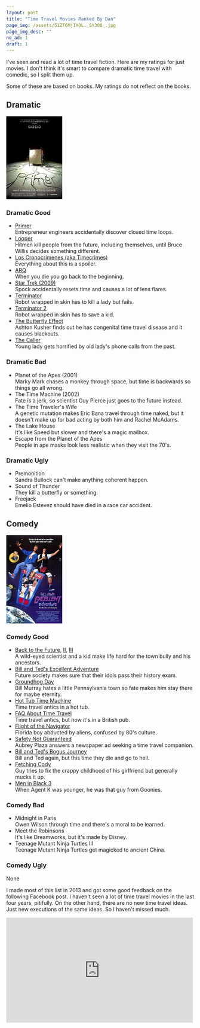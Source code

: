 ```yaml
---
layout: post
title: "Time Travel Movies Ranked By Dan"
page_img: /assets/51ZT6MjIXOL._SY300_.jpg
page_img_desc: ""
no_ad: 1
draft: 1
---
```


I've seen and read a lot of time travel fiction. Here are my ratings for just movies. I don't think it's smart to compare dramatic time travel with comedic, so I split them up.

Some of these are based on books. My ratings do not reflect on the books.

<div style="clear: both"></div>

## Dramatic

<div class="illustration" style="width: 150px">
    <img src="/assets/Primer_(2004_film_poster).jpg" />
</div>

### Dramatic Good

* [Primer](https://www.youtube.com/watch?v=9A7fCKM4ERA)<br />Entrepreneur engineers accidentally discover closed time loops.
* [Looper](https://www.youtube.com/watch?v=1C3yDHl_MBM)<br />Hitmen kill people from the future, including themselves, until Bruce Willis decides something different.
* [Los Cronocrimenes (aka Timecrimes)](https://www.youtube.com/watch?v=UtL-3iEInQI)<br />Everything about this is a spoiler.
* [ARQ](https://www.netflix.com/title/80092885)<br />When you die you go back to the beginning.
* [Star Trek (2009)](https://www.youtube.com/watch?v=FTzIaSQwxCU)<br />Spock accidentally resets time and causes a lot of lens flares.
* [Terminator](https://www.youtube.com/watch?v=-fN82upbGPo)<br />Robot wrapped in skin has to kill a lady but fails.
* [Terminator 2](https://www.youtube.com/watch?v=ut0PQ5sTDu0)<br />Robot wrapped in skin has to save a kid.
* [The Butterfly Effect](https://www.youtube.com/watch?v=yreck-Kp8kI)<br />Ashton Kusher finds out he has congenital time travel disease and it causes blackouts.
* [The Caller](https://www.youtube.com/watch?v=V4jMiH6cDtE)<br />Young lady gets horrified by old lady's phone calls from the past.

### Dramatic Bad
* Planet of the Apes (2001)<br />Marky Mark chases a monkey through space, but time is backwards so things go all wrong.
* The Time Machine (2002)<br />Fate is a jerk, so scientist Guy Pierce just goes to the future instead.
* The Time Traveler's Wife<br />A genetic mutation makes Eric Bana travel through time naked, but it doesn't make up for bad acting by both him and Rachel McAdams.
* The Lake House<br />It's like Speed but slower and there's a magic mailbox.
* Escape from the Planet of the Apes<br />People in ape masks look less realistic when they visit the 70's.

### Dramatic Ugly
* Premonition<br />Sandra Bullock can't make anything coherent happen.
* Sound of Thunder<br />They kill a butterfly or something.
* Freejack<br />Emelio Estevez should have died in a race car accident.

## Comedy

<div class="illustration" style="width: 150px">
    <img src="/assets/bill_ted_s_excellent_adventure-471795106-large.jpg" />
</div>

### Comedy Good

* [Back to the Future](https://www.youtube.com/watch?v=UpEbGV-mjq0), [II](https://www.youtube.com/watch?v=hdEorlgVe-c), [III](https://www.youtube.com/watch?v=TSXf27_J8vw)<br />A wild-eyed scientist and a kid make life hard for the town bully and his ancestors.
* [Bill and Ted's Excellent Adventure](https://www.youtube.com/watch?v=tHL_Of_CZ1A)<br />Future society makes sure that their idols pass their history exam.
* [Groundhog Day](https://www.youtube.com/watch?v=8skEQx5w8Cs)<br />Bill Murray hates a little Pennsylvania town so fate makes him stay there for maybe eternity.
* [Hot Tub Time Machine](https://www.youtube.com/watch?v=6f0R6atZcbQ)<br />Time travel antics in a hot tub.
* [FAQ About Time Travel](https://www.youtube.com/watch?v=JfvA6iE_lWw)<br />Time travel antics, but now it's in a British pub.
* [Flight of the Navigator](https://www.youtube.com/watch?v=YXLxrUTd9kk)<br />Florida boy abducted by aliens, confused by 80's culture.
* [Safety Not Guaranteed](https://www.youtube.com/watch?v=91FDjrG-XnY)<br />Aubrey Plaza answers a newspaper ad seeking a time travel companion.
* [Bill and Ted's Bogus Journey](https://www.youtube.com/watch?v=cPc-MeuUU10)<br />Bill and Ted again, but this time they die and go to hell.
* [Fetching Cody](https://www.amazon.com/Fetching-Cody-Barclay-Hope/dp/B001HCQVSK)<br />Guy tries to fix the crappy childhood of his girlfriend but generally mucks it up.
* [Men in Black 3](https://www.youtube.com/watch?v=H0sbIxjUD1s)<br />When Agent K was younger, he was that guy from Goonies.

### Comedy Bad
* Midnight in Paris<br />Owen Wilson through time and there's a moral to be learned.
* Meet the Robinsons<br />It's like Dreamworks, but it's made by Disney.
* Teenage Mutant Ninja Turtles III<br />Teenage Mutant Ninja Turtles get magicked to ancient China.

### Comedy Ugly
None

I made most of this list in 2013 and got some good feedback on the following Facebook post. I haven't seen a lot of time travel movies in the last four years, pitifully. On the other hand, there are no new time travel ideas. Just new executions of the same ideas. So I haven't missed much.

<iframe src="https://www.facebook.com/plugins/post.php?href=https%3A%2F%2Fwww.facebook.com%2Fdankuck%2Fposts%2F10200884397806486&width=500" width="500" height="281" style="border:none;overflow:hidden" scrolling="no" frameborder="0" allowTransparency="true"></iframe>

